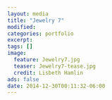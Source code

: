 ```yaml
---
layout: media
title: "Jewelry 7"
modified:
categories: portfolio
excerpt:
tags: []
image:
  feature: Jewelry7.jpg
  teaser: Jewelry7-tease.jpg
  credit: Lisbeth Hamlin
ads: false
date: 2014-12-30T00:11:32-06:00
---
```


